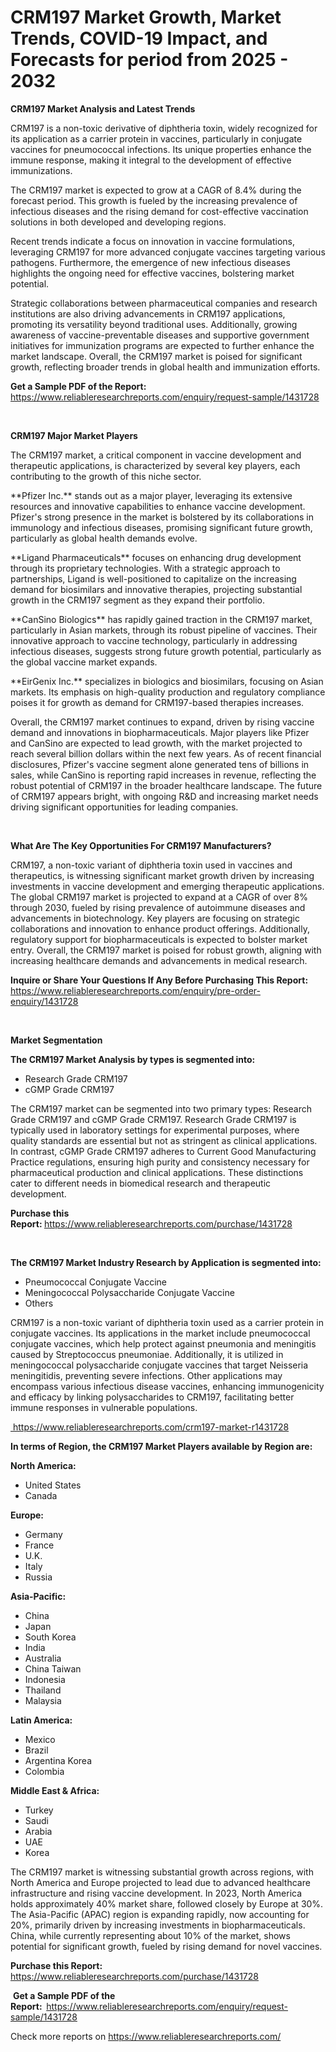 <p><h1>CRM197 Market Growth, Market Trends, COVID-19 Impact, and Forecasts for period from 2025 - 2032</h1></p><p><strong>CRM197 Market Analysis and Latest Trends</strong></p>
<p><p>CRM197 is a non-toxic derivative of diphtheria toxin, widely recognized for its application as a carrier protein in vaccines, particularly in conjugate vaccines for pneumococcal infections. Its unique properties enhance the immune response, making it integral to the development of effective immunizations.</p><p>The CRM197 market is expected to grow at a CAGR of 8.4% during the forecast period. This growth is fueled by the increasing prevalence of infectious diseases and the rising demand for cost-effective vaccination solutions in both developed and developing regions. </p><p>Recent trends indicate a focus on innovation in vaccine formulations, leveraging CRM197 for more advanced conjugate vaccines targeting various pathogens. Furthermore, the emergence of new infectious diseases highlights the ongoing need for effective vaccines, bolstering market potential. </p><p>Strategic collaborations between pharmaceutical companies and research institutions are also driving advancements in CRM197 applications, promoting its versatility beyond traditional uses. Additionally, growing awareness of vaccine-preventable diseases and supportive government initiatives for immunization programs are expected to further enhance the market landscape. Overall, the CRM197 market is poised for significant growth, reflecting broader trends in global health and immunization efforts.</p></p>
<p><strong>Get a Sample PDF of the Report:&nbsp;</strong> <a href="https://www.reliableresearchreports.com/enquiry/request-sample/1431728?utm_campaign=2771&utm_medium=2&utm_source=Github&utm_content=ia&utm_term=04032025&utm_id=crm197">https://www.reliableresearchreports.com/enquiry/request-sample/1431728</a></p>
<p>&nbsp;</p>
<p><strong>CRM197 Major Market Players</strong></p>
<p><p>The CRM197 market, a critical component in vaccine development and therapeutic applications, is characterized by several key players, each contributing to the growth of this niche sector.</p><p>**Pfizer Inc.** stands out as a major player, leveraging its extensive resources and innovative capabilities to enhance vaccine development. Pfizer's strong presence in the market is bolstered by its collaborations in immunology and infectious diseases, promising significant future growth, particularly as global health demands evolve.</p><p>**Ligand Pharmaceuticals** focuses on enhancing drug development through its proprietary technologies. With a strategic approach to partnerships, Ligand is well-positioned to capitalize on the increasing demand for biosimilars and innovative therapies, projecting substantial growth in the CRM197 segment as they expand their portfolio.</p><p>**CanSino Biologics** has rapidly gained traction in the CRM197 market, particularly in Asian markets, through its robust pipeline of vaccines. Their innovative approach to vaccine technology, particularly in addressing infectious diseases, suggests strong future growth potential, particularly as the global vaccine market expands.</p><p>**EirGenix Inc.** specializes in biologics and biosimilars, focusing on Asian markets. Its emphasis on high-quality production and regulatory compliance poises it for growth as demand for CRM197-based therapies increases.</p><p>Overall, the CRM197 market continues to expand, driven by rising vaccine demand and innovations in biopharmaceuticals. Major players like Pfizer and CanSino are expected to lead growth, with the market projected to reach several billion dollars within the next few years. As of recent financial disclosures, Pfizer's vaccine segment alone generated tens of billions in sales, while CanSino is reporting rapid increases in revenue, reflecting the robust potential of CRM197 in the broader healthcare landscape. The future of CRM197 appears bright, with ongoing R&D and increasing market needs driving significant opportunities for leading companies.</p></p>
<p>&nbsp;</p>
<p><strong>What Are The Key Opportunities For CRM197 Manufacturers?</strong></p>
<p><p>CRM197, a non-toxic variant of diphtheria toxin used in vaccines and therapeutics, is witnessing significant market growth driven by increasing investments in vaccine development and emerging therapeutic applications. The global CRM197 market is projected to expand at a CAGR of over 8% through 2030, fueled by rising prevalence of autoimmune diseases and advancements in biotechnology. Key players are focusing on strategic collaborations and innovation to enhance product offerings. Additionally, regulatory support for biopharmaceuticals is expected to bolster market entry. Overall, the CRM197 market is poised for robust growth, aligning with increasing healthcare demands and advancements in medical research.</p></p>
<p><strong>Inquire or Share Your Questions If Any Before Purchasing This Report:</strong> <a href="https://www.reliableresearchreports.com/enquiry/pre-order-enquiry/1431728?utm_campaign=2771&utm_medium=2&utm_source=Github&utm_content=ia&utm_term=04032025&utm_id=crm197">https://www.reliableresearchreports.com/enquiry/pre-order-enquiry/1431728</a></p>
<p>&nbsp;</p>
<p><strong>Market Segmentation</strong></p>
<p><strong>The CRM197 Market Analysis by types is segmented into:</strong></p>
<p><ul><li>Research Grade CRM197</li><li>cGMP Grade CRM197</li></ul></p>
<p><p>The CRM197 market can be segmented into two primary types: Research Grade CRM197 and cGMP Grade CRM197. Research Grade CRM197 is typically used in laboratory settings for experimental purposes, where quality standards are essential but not as stringent as clinical applications. In contrast, cGMP Grade CRM197 adheres to Current Good Manufacturing Practice regulations, ensuring high purity and consistency necessary for pharmaceutical production and clinical applications. These distinctions cater to different needs in biomedical research and therapeutic development.</p></p>
<p><strong>Purchase this Report:&nbsp;</strong><a href="https://www.reliableresearchreports.com/purchase/1431728?utm_campaign=2771&utm_medium=2&utm_source=Github&utm_content=ia&utm_term=04032025&utm_id=crm197">https://www.reliableresearchreports.com/purchase/1431728</a></p>
<p>&nbsp;</p>
<p><strong>The CRM197 Market Industry Research by Application is segmented into:</strong></p>
<p><ul><li>Pneumococcal Conjugate Vaccine</li><li>Meningococcal Polysaccharide Conjugate Vaccine</li><li>Others</li></ul></p>
<p><p>CRM197 is a non-toxic variant of diphtheria toxin used as a carrier protein in conjugate vaccines. Its applications in the market include pneumococcal conjugate vaccines, which help protect against pneumonia and meningitis caused by Streptococcus pneumoniae. Additionally, it is utilized in meningococcal polysaccharide conjugate vaccines that target Neisseria meningitidis, preventing severe infections. Other applications may encompass various infectious disease vaccines, enhancing immunogenicity and efficacy by linking polysaccharides to CRM197, facilitating better immune responses in vulnerable populations.</p></p>
<p><a href="https://www.reliableresearchreports.com/crm197-market-r1431728?utm_campaign=2771&utm_medium=2&utm_source=Github&utm_content=ia&utm_term=04032025&utm_id=crm197">&nbsp;https://www.reliableresearchreports.com/crm197-market-r1431728</a></p>
<p><strong>In terms of Region, the CRM197 Market Players available by Region are:</strong></p>
<p>
    <p> <strong> North America: </strong>
        <ul>
            <li>United States</li>
            <li>Canada</li>
        </ul>
        </p> 
    <p> <strong> Europe: </strong>
        <ul>
            <li>Germany</li>
            <li>France</li>
            <li>U.K.</li>
            <li>Italy</li>
            <li>Russia</li>
        </ul>
        </p> 
    <p> <strong> Asia-Pacific: </strong>
        <ul>
            <li>China</li>
            <li>Japan</li>
            <li>South Korea</li>
            <li>India</li>
            <li>Australia</li>
            <li>China Taiwan</li>
            <li>Indonesia</li>
            <li>Thailand</li>
            <li>Malaysia</li>
        </ul>
        </p> 
    <p> <strong> Latin America: </strong>
        <ul>
            <li>Mexico</li>
            <li>Brazil</li>
            <li>Argentina Korea</li>
            <li>Colombia</li>
        </ul>
        </p> 
    <p> <strong> Middle East & Africa: </strong>
        <ul>
            <li>Turkey</li>
            <li>Saudi</li>
            <li>Arabia</li>
            <li>UAE</li>
            <li>Korea</li>
        </ul>
    </p>
    </p>
<p><p>The CRM197 market is witnessing substantial growth across regions, with North America and Europe projected to lead due to advanced healthcare infrastructure and rising vaccine development. In 2023, North America holds approximately 40% market share, followed closely by Europe at 30%. The Asia-Pacific (APAC) region is expanding rapidly, now accounting for 20%, primarily driven by increasing investments in biopharmaceuticals. China, while currently representing about 10% of the market, shows potential for significant growth, fueled by rising demand for novel vaccines.</p></p>
<p><strong>Purchase this Report: </strong><a href="https://www.reliableresearchreports.com/purchase/1431728?utm_campaign=2771&utm_medium=2&utm_source=Github&utm_content=ia&utm_term=04032025&utm_id=crm197">https://www.reliableresearchreports.com/purchase/1431728</a></p>
<p>&nbsp;<strong>Get a Sample PDF of the Report:&nbsp;&nbsp;</strong><a href="https://www.reliableresearchreports.com/enquiry/request-sample/1431728?utm_campaign=2771&utm_medium=2&utm_source=Github&utm_content=ia&utm_term=04032025&utm_id=crm197">https://www.reliableresearchreports.com/enquiry/request-sample/1431728</a></p>
<p><strong></strong></p>
<p>Check more reports on <a href="https://www.reliableresearchreports.com/?utm_campaign=2771&utm_medium=2&utm_source=Github&utm_content=ia&utm_term=04032025&utm_id=crm197">https://www.reliableresearchreports.com/</a></p>